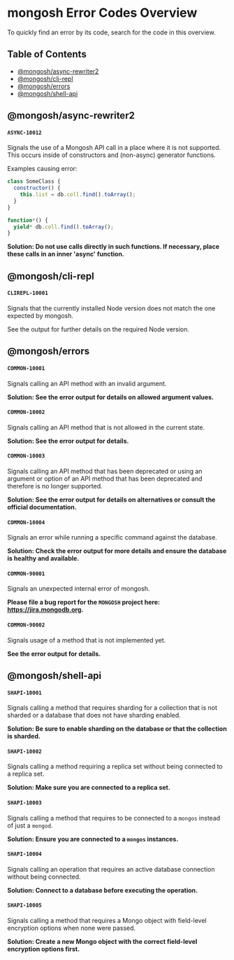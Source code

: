 # mongosh Error Codes Overview

To quickly find an error by its code, search for the code in this overview.

## Table of Contents
* [@mongosh/async-rewriter2](#@mongosh/async-rewriter2)
* [@mongosh/cli-repl](#@mongosh/cli-repl)
* [@mongosh/errors](#@mongosh/errors)
* [@mongosh/shell-api](#@mongosh/shell-api)


## @mongosh/async-rewriter2
#### `ASYNC-10012`
Signals the use of a Mongosh API call in a place where it is not supported.
This occurs inside of constructors and (non-async) generator functions.

Examples causing error:
```javascript
class SomeClass {
  constructor() {
    this.list = db.coll.find().toArray();
  }
}

function*() {
  yield* db.coll.find().toArray();
}
```

**Solution: Do not use calls directly in such functions. If necessary, place these calls in an inner 'async' function.**


## @mongosh/cli-repl
#### `CLIREPL-10001`
Signals that the currently installed Node version does not match the one expected by mongosh.

See the output for further details on the required Node version.


## @mongosh/errors
#### `COMMON-10001`
Signals calling an API method with an invalid argument.

**Solution: See the error output for details on allowed argument values.**
#### `COMMON-10002`
Signals calling an API method that is not allowed in the current state.

**Solution: See the error output for details.**
#### `COMMON-10003`
Signals calling an API method that has been deprecated or using an argument or option of an API method that has been deprecated
and therefore is no longer supported.

**Solution: See the error output for details on alternatives or consult the official documentation.**
#### `COMMON-10004`
Signals an error while running a specific command against the database.

**Solution: Check the error output for more details and ensure the database is healthy and available.**
#### `COMMON-90001`
Signals an unexpected internal error of mongosh.

**Please file a bug report for the `MONGOSH` project here: https://jira.mongodb.org.**
#### `COMMON-90002`
Signals usage of a method that is not implemented yet.

**See the error output for details.**


## @mongosh/shell-api
#### `SHAPI-10001`
Signals calling a method that requires sharding for a collection that is not sharded
or a database that does not have sharding enabled.

**Solution: Be sure to enable sharding on the database or that the collection is sharded.**
#### `SHAPI-10002`
Signals calling a method requiring a replica set without being connected to a replica set.

**Solution: Make sure you are connected to a replica set.**
#### `SHAPI-10003`
Signals calling a method that requires to be connected to a `mongos` instead of just a `mongod`.

**Solution: Ensure you are connected to a `mongos` instances.**
#### `SHAPI-10004`
Signals calling an operation that requires an active database connection without being connected.

**Solution: Connect to a database before executing the operation.**
#### `SHAPI-10005`
Signals calling a method that requires a Mongo object with field-level encryption options
when none were passed.

**Solution: Create a new Mongo object with the correct field-level encryption options first.**

